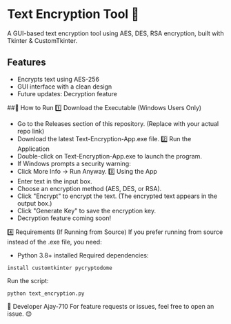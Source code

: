 # Text Encryption Tool 🔐

A GUI-based text encryption tool using AES, DES, RSA encryption, built with Tkinter & CustomTkinter.

## Features
- Encrypts text using AES-256
- GUI interface with a clean design
- Future updates: Decryption feature

##🚀 How to Run
1️⃣ Download the Executable (Windows Users Only)
- Go to the Releases section of this repository. (Replace with your actual repo link)
- Download the latest Text-Encryption-App.exe file.
2️⃣ Run the Application
- Double-click on Text-Encryption-App.exe to launch the program.
- If Windows prompts a security warning:
- Click More Info → Run Anyway.
3️⃣ Using the App
- Enter text in the input box.
- Choose an encryption method (AES, DES, or RSA).
- Click "Encrypt" to encrypt the text.
(The encrypted text appears in the output box.)
- Click "Generate Key" to save the encryption key.
- Decryption feature coming soon!

4️⃣ Requirements (If Running from Source)
If you prefer running from source instead of the .exe file, you need:
- Python 3.8+ installed
Required dependencies:

```install customtkinter pycryptodome```

Run the script:

```python text_encryption.py```

🔗 Developer
Ajay-710
For feature requests or issues, feel free to open an issue. 😊


